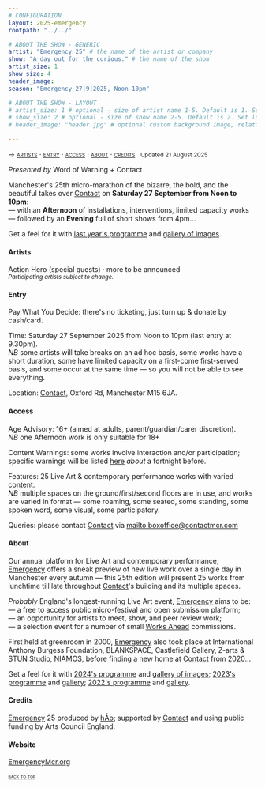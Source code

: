 ```yaml
---
# CONFIGURATION
layout: 2025-emergency
rootpath: "../../"

# ABOUT THE SHOW - GENERIC
artist: "Emergency 25" # the name of the artist or company
show: "A day out for the curious." # the name of the show
artist_size: 1
show_size: 4
header_image:  
season: "Emergency 27|9|2025, Noon-10pm"

# ABOUT THE SHOW - LAYOUT
# artist_size: 1 # optional - size of artist name 1-5. Default is 1. Set longer names to lower values
# show_size: 2 # optional - size of show name 2-5. Default is 2. Set longer names to lower values
# header_image: "header.jpg" # optional custom background image, relative to current page

---
```

<span style='font-variant: small-caps'>→ [artists](/current/2025-emergency/#artists) · [entry](/current/2025-emergency/#entry) · [access](/current/2025-emergency/#access) · [about](/current/2025-emergency/#about) · [credits](/current/2025-emergency/#credits)</span>&ensp; <small>Updated 21 August 2025</small>         
         
*Presented by* Word of Warning *+* Contact        
        
Manchester's 25th micro-marathon of the bizarre, the bold, and the beautiful takes over <a href="https://contactmcr.com" target="_blank">Contact</a> on **Saturday 27 September from Noon to 10pm**:<br>— with an **Afternoon** of installations, interventions, limited capacity works<br>— followed by an **Evening** full of short shows from 4pm…         
         
Get a feel for it with [last year's programme](/archive/2024-emergency/#artists) and [gallery of images](/galleries/2024-emergency).         
         
#### Artists         
Action&nbsp;Hero&nbsp;(special&nbsp;guests)&nbsp;· more&nbsp;to&nbsp;be&nbsp;announced&ensp; <small>*Participating&nbsp;artists&nbsp;subject&nbsp;to&nbsp;change.*</small>         
          
#### Entry         
Pay What You Decide: there's no ticketing, just turn up & donate by cash/card.         
          
Time: Saturday 27 September 2025 from Noon to 10pm (last entry at 9.30pm).<br>*NB* some artists will take breaks on an ad hoc basis, some works have a short duration, some have limited capacity on a first-come first-served basis, and some occur at the same time — so you will not be able to see everything.         
          
Location: <a href="https://contactmcr.com/visit/getting-here" target="_blank">Contact</a>, Oxford Rd, Manchester M15 6JA.         
        
#### Access         
Age Advisory: 16+ (aimed at adults, parent/guardian/carer discretion).<br>*NB* one Afternoon work is only suitable for 18+         
          
Content Warnings: some works involve interaction and/or participation; specific warnings will be listed [here](/warnings) *about* a fortnight before.         
          
Features: 25 Live Art & contemporary performance works with varied content.<br>*NB* multiple spaces on the ground/first/second floors are in use, and works are varied in format — some roaming, some seated, some standing, some spoken word, some visual, some participatory.          
          
Queries: please contact <a href="https://contactmcr.com/visit/access" target="_blank">Contact</a> via <mailto:boxoffice@contactmcr.com>        
         
#### About         
Our annual platform for Live Art and contemporary performance, [Emergency](/hab/emergency) offers a sneak preview of new live work over a single day in Manchester every autumn — this 25th edition will present 25 works from lunchtime till late throughout <a href="https://contactmcr.com" target="_blank">Contact</a>'s building and its multiple spaces.       
         
*Probably* England's longest-running Live Art event, [Emergency](/hab/emergency) aims to be:<br>— a free to access public micro-festival and open submission platform;<br>— an opportunity for artists to meet, show, and peer review work;<br>— a selection event for a number of small [Works Ahead](/hab/worksahead) commissions.        
         
First held at greenroom in 2000, [Emergency](/hab/emergency) also took place at International Anthony Burgess Foundation, BLANKSPACE, Castlefield Gallery, Z-arts & STUN Studio, NIAMOS, before finding a new home at <a href="https://contactmcr.com" target="_blank">Contact</a> from [2020](/archive/2020-emergency)…         
         
Get a feel for it with [2024's programme](/archive/2024-emergency/#artists) and [gallery of images](/galleries/2024-emergency); [2023's programme](/archive/2023-emergency/#artists) and [gallery](/galleries/2023-emergency); [2022's programme](/archive/2022-emergency/#artists) and [gallery](/galleries/2022-emergency).         
         
#### Credits         
[Emergency](/hab/emergency) 25 produced by [hÅb](/hab); supported by <a href="https://contactmcr.com" target="_blank">Contact</a> and using public funding by Arts Council England.     
        
#### Website         
<a href="http://emergencymcr.org" target="_blank">EmergencyMcr.org</a>          
         
<small><span style='font-variant: small-caps'>[back to top](/current/2025-emergency)</span></small>
